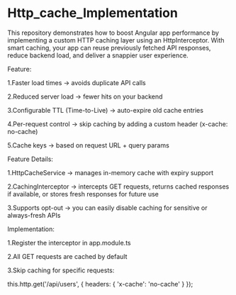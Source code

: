 # Http_cache_Implementation
This repository demonstrates how to boost Angular app performance by implementing a custom HTTP caching layer using an HttpInterceptor. With smart caching, your app can reuse previously fetched API responses, reduce backend load, and deliver a snappier user experience.


Feature:

1.Faster load times → avoids duplicate API calls

2.Reduced server load → fewer hits on your backend

3.Configurable TTL (Time-to-Live) → auto-expire old cache entries

4.Per-request control → skip caching by adding a custom header (x-cache: no-cache)

5.Cache keys → based on request URL + query params

Feature Details:

1.HttpCacheService → manages in-memory cache with expiry support

2.CachingInterceptor → intercepts GET requests, returns cached responses if available, or stores fresh responses for future use

3.Supports opt-out → you can easily disable caching for sensitive or always-fresh APIs

Implementation:

1.Register the interceptor in app.module.ts

2.All GET requests are cached by default

3.Skip caching for specific requests:

this.http.get('/api/users', {
  headers: { 'x-cache': 'no-cache' }
});
